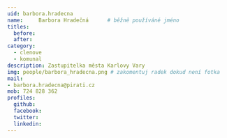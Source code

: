 ```yaml
---
uid: barbora.hradecna
name:     Barbora Hradečná  	# běžně používáné jméno
titles:
  before:
  after:
category:
  - clenove
  - komunal
description: Zastupitelka města Karlovy Vary
img: people/barbora_hradecna.png # zakomentuj radek dokud není fotka
mail:
- barbora.hradecna@pirati.cz
mob: 724 828 362
profiles:
  github:
  facebook:
  twitter:
  linkedin:
---
```


